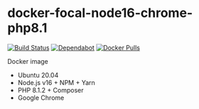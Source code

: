 # docker-focal-node16-chrome-php8.1

[![Build Status](https://github.com/vintagesucks/docker-focal-node16-chrome-php8.1/workflows/Build/badge.svg)](https://github.com/vintagesucks/docker-focal-node16-chrome-php8.1/actions) [![Dependabot](https://badgen.net/badge/Dependabot/enabled/green?icon=dependabot)](https://dependabot.com/) [![Docker Pulls](https://img.shields.io/docker/pulls/vintagesucks/docker-focal-node16-chrome-php8.1.svg)](https://hub.docker.com/r/vintagesucks/docker-focal-node16-chrome-php8.1/)

Docker image
* Ubuntu 20.04
* Node.js v16 + NPM + Yarn
* PHP 8.1.2 + Composer
* Google Chrome
